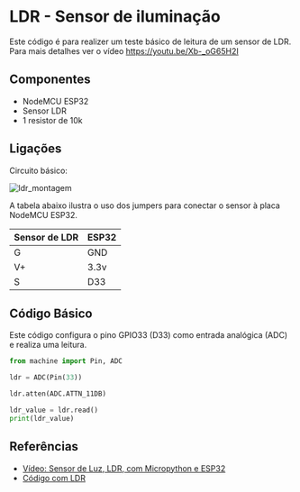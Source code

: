 # LDR - Sensor de iluminação 

Este código é para realizer um teste básico de leitura de um sensor de LDR. Para mais detalhes ver o vídeo  https://youtu.be/Xb-_oG65H2I

## Componentes 
* NodeMCU ESP32 
* Sensor LDR 
* 1 resistor de 10k 


## Ligações 

Circuito básico: 


![ldr_montagem](https://user-images.githubusercontent.com/19957124/144618767-7b6ceaba-a161-4883-bb33-e345597811f6.png)


A tabela abaixo ilustra o uso dos jumpers para conectar o sensor à placa NodeMCU ESP32. 

| Sensor de LDR | ESP32 |
| --------------- | --------------- | 
| G  | GND  | 
| V+ | 3.3v | 
| S  | D33 | 

## Código Básico 

Este código configura o pino GPIO33 (D33) como entrada analógica (ADC) e realiza uma leitura.  

```python 
from machine import Pin, ADC

ldr = ADC(Pin(33))

ldr.atten(ADC.ATTN_11DB)      

ldr_value = ldr.read()
print(ldr_value)
```
 
## Referências 
* [Vídeo: Sensor de Luz, LDR, com Micropython e ESP32](https://youtu.be/Xb-_oG65H2I)
* [Código com LDR](https://github.com/Natalnet/lib_ura_esp/edit/master/ESP32/LDR/)
